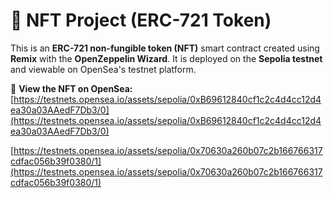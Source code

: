 # 🎨 NFT Project (ERC-721 Token)

This is an **ERC-721 non-fungible token (NFT)** smart contract created using **Remix** with the **OpenZeppelin Wizard**. It is deployed on the **Sepolia testnet** and viewable on OpenSea's testnet platform.

🔗 **View the NFT on OpenSea:**  
[https://testnets.opensea.io/assets/sepolia/0xB69612840cf1c2c4d4cc12d4ea30a03AAedF7Db3/0](https://testnets.opensea.io/assets/sepolia/0xB69612840cf1c2c4d4cc12d4ea30a03AAedF7Db3/0)

[https://testnets.opensea.io/assets/sepolia/0x70630a260b07c2b166766317cdfac056b39f0380/1](https://testnets.opensea.io/assets/sepolia/0x70630a260b07c2b166766317cdfac056b39f0380/1)
```
